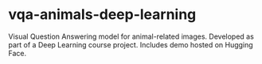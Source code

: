 # vqa-animals-deep-learning
Visual Question Answering model for animal-related images. Developed as part of a Deep Learning course project. Includes demo hosted on Hugging Face.
